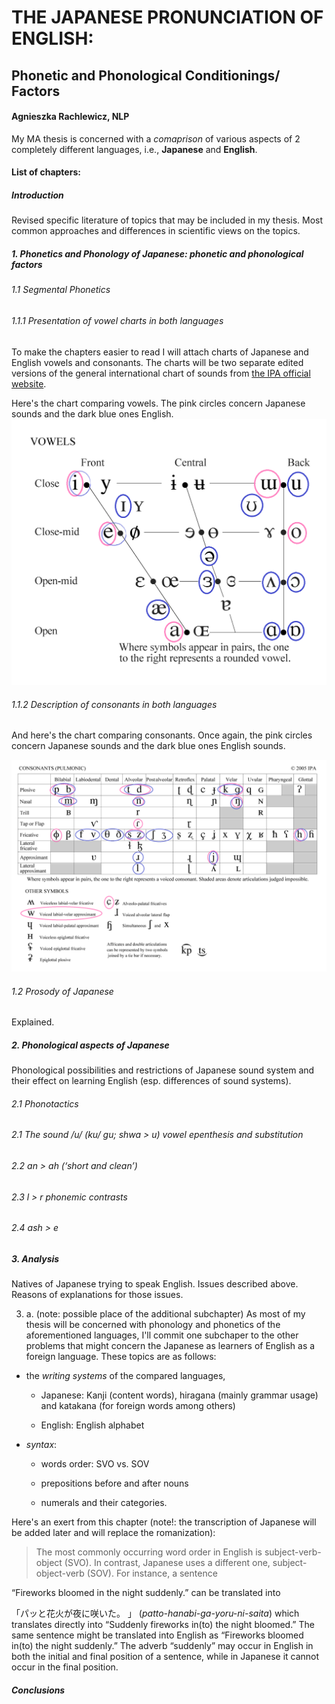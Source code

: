 # THE JAPANESE PRONUNCIATION OF ENGLISH: #



## Phonetic and Phonological Conditionings/ Factors ## 



#### Agnieszka Rachlewicz, NLP ###



My MA thesis is concerned with a _comaprison_ of various aspects of 2 completely different languages, i.e., **Japanese** and **English**. 


#### List of chapters:



##### Introduction

Revised specific literature of topics that may be included in my thesis. Most common approaches and differences in scientific views on the topics.



##### 1. Phonetics and Phonology of Japanese: phonetic and phonological factors



###### 1.1 Segmental Phonetics



###### 1.1.1  Presentation of vowel charts in both languages



To make the chapters easier to read I will attach charts of Japanese and English vowels and consonants. The charts will be two separate edited versions of the general international chart of sounds from [the IPA official website](https://www.internationalphoneticassociation.org/content/full-ipa-chart).



Here's the chart comparing vowels. The pink circles concern Japanese sounds and the dark blue ones English. ![The Vowels Chart](https://github.com/AgggR/MA_Plan/blob/master/IPA2005_3000px__VOWELS.png)



###### 1.1.2  Description of consonants in both languages


And here's the chart comparing consonants.
Once again, the pink circles concern Japanese sounds and the dark blue ones English sounds.



![The Consonant Chart](https://github.com/AgggR/MA_Plan/blob/master/IPA_consonants.png)



###### 1.2 Prosody of Japanese

Explained.

##### 2. Phonological aspects of Japanese


Phonological possibilities and restrictions of Japanese sound system and their effect on learning English (esp. differences of sound systems).


###### 2.1	Phonotactics


###### 2.1 The sound /u/ (ku/ gu; shwa > u) vowel epenthesis and substitution 


###### 2.2	an > ah (‘short and clean’)


###### 2.3	l > r phonemic contrasts


###### 2.4 ash > e

##### 3. Analysis


Natives of Japanese trying to speak English. Issues described above. Reasons of explanations for those issues.


3. a. (note: possible place of the additional subchapter)
As most of my thesis will be concerned with phonology and phonetics of the aforementioned languages, I'll commit one subchaper to the other problems that might concern the Japanese as learners of English as a foreign language. These topics are as follows:



* the *writing systems* of the compared languages, 



  * Japanese: Kanji (content words), hiragana (mainly grammar usage) and katakana (for foreign words among others)



  * English: English alphabet



* *syntax*:



  * words order: SVO vs. SOV



  * prepositions before and after nouns



  * numerals and their categories. 




Here's an exert from this chapter (note!: the transcription of Japanese will be added later and will replace the romanization):



>The most commonly occurring word order in English is subject-verb-object (SVO). In contrast, Japanese uses a different one, subject-object-verb (SOV). For instance, a sentence 



“Fireworks bloomed in the night suddenly.” can be translated into



「パッと花火が夜に咲いた。 」  (*patto-hanabi-ga-yoru-ni-saita*) which translates directly into “Suddenly fireworks in(to) the night bloomed.” The same sentence might be translated into English as “Fireworks bloomed in(to) the night suddenly.” The adverb “suddenly” may occur in English in both the initial and final position of a sentence, while in Japanese it cannot occur in the final position.



##### Conclusions


